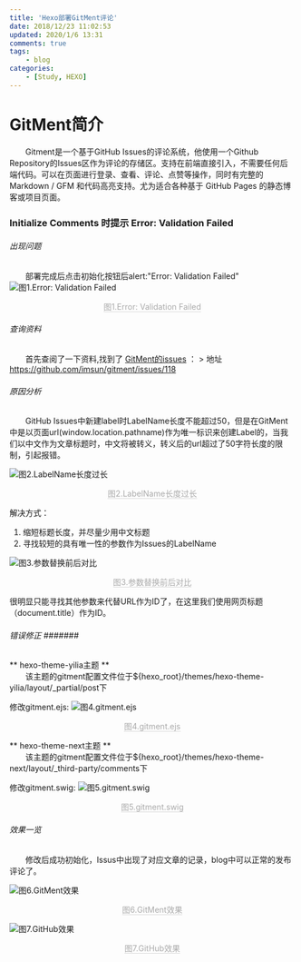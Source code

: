 ```yaml
---
title: 'Hexo部署GitMent评论'
date: 2018/12/23 11:02:53
updated: 2020/1/6 13:31
comments: true
tags: 
    - blog
categories: 
    - [Study, HEXO]
---
```



# GitMent简介 #
  Gitment是一个基于GitHub Issues的评论系统，他使用一个Github Repository的Issues区作为评论的存储区。支持在前端直接引入，不需要任何后端代码。可以在页面进行登录、查看、评论、点赞等操作，同时有完整的 Markdown / GFM 和代码高亮支持。尤为适合各种基于 GitHub Pages 的静态博客或项目页面。<!-- more -->

### Initialize Comments 时提示 Error: Validation Failed ### 


###### 出现问题 ###### 

  部署完成后点击初始化按钮后alert:"Error: Validation Failed" 
![图1.Error: Validation Failed](https://www.dreamccc.club/hexo/images/pasted-3.png)
<center><span style="border-bottom: 1px solid #d9d9d9;color: #aaa;">图1.Error: Validation Failed</span></center>

###### 查询资料 ######

  首先查阅了一下资料,找到了 [GitMent的issues](https://github.com/imsun/gitment/issues/118) ：
 &gt; 地址 https://github.com/imsun/gitment/issues/118

###### 原因分析 ######

  GitHub Issues中新建label时LabelName长度不能超过50，但是在GitMent中是以页面url(window.location.pathname)作为唯一标识来创建Label的，当我们以中文作为文章标题时，中文将被转义，转义后的url超过了50字符长度的限制，引起报错。

![图2.LabelName长度过长](https://www.dreamccc.club/hexo/images/pasted-7.png)
<center><span style="border-bottom: 1px solid #d9d9d9;color: #aaa;">图2.LabelName长度过长</span></center>

解决方式：
 1. 缩短标题长度，并尽量少用中文标题
 2. 寻找较短的具有唯一性的参数作为Issues的LabelName
 
 
![图3.参数替换前后对比](https://www.dreamccc.club/hexo/images/pasted-4.png)
<center><span style="border-bottom: 1px solid #d9d9d9;color: #aaa;">图3.参数替换前后对比</span></center>
 
很明显只能寻找其他参数来代替URL作为ID了，在这里我们使用网页标题（document.title）作为ID。


###### 错误修正&nbsp;#######

** hexo-theme-yilia主题 ** <br/>
  该主题的gitment配置文件位于${hexo_root}/themes/hexo-theme-yilia/layout/_partial/post下

修改gitment.ejs:
![图4.gitment.ejs](https://www.dreamccc.club/hexo/images/pasted-9.png)
<center><span style="border-bottom: 1px solid #d9d9d9;color: #aaa;">图4.gitment.ejs</span></center>

** hexo-theme-next主题 ** <br/>
  该主题的gitment配置文件位于${hexo_root}/themes/hexo-theme-next/layout/_third-party/comments下

修改gitment.swig:
![图5.gitment.swig](https://www.dreamccc.club/hexo/images/pasted-8.png)
<center><span style="border-bottom: 1px solid #d9d9d9;color: #aaa;">图5.gitment.swig</span></center>

###### 效果一览 ######

  修改后成功初始化，Issus中出现了对应文章的记录，blog中可以正常的发布评论了。

![图6.GitMent效果](https://www.dreamccc.club/hexo/images/pasted-10.png)
<center><span style="border-bottom: 1px solid #d9d9d9;color: #aaa;">图6.GitMent效果</span></center>


![图7.GitHub效果](https://www.dreamccc.club/hexo/images/pasted-11.png)
<center><span style="border-bottom: 1px solid #d9d9d9;color: #aaa;">图7.GitHub效果</span></center></pre></en-note>
